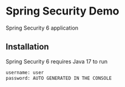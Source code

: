# Spring Security Demo

Spring Security 6 application
## Installation

Spring Security 6 requires Java 17 to run

```bash
username: user
password: AUTO GENERATED IN THE CONSOLE
```

